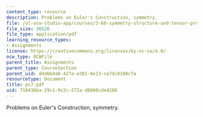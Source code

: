 ```yaml
---
content_type: resource
description: Problems on Euler's Construction, symmetry.
file: /ol-ocw-studio-app/courses/3-60-symmetry-structure-and-tensor-properties-of-materials-fall-2005/710436ba29c19c2c272ad8800cde4288_ps7.pdf
file_size: 26526
file_type: application/pdf
learning_resource_types:
- Assignments
license: https://creativecommons.org/licenses/by-nc-sa/4.0/
ocw_type: OCWFile
parent_title: Assignments
parent_type: CourseSection
parent_uid: d4d664a8-427a-e381-6e13-ce7dc8100c7a
resourcetype: Document
title: ps7.pdf
uid: 710436ba-29c1-9c2c-272a-d8800cde4288
---
```

Problems on Euler's Construction, symmetry.